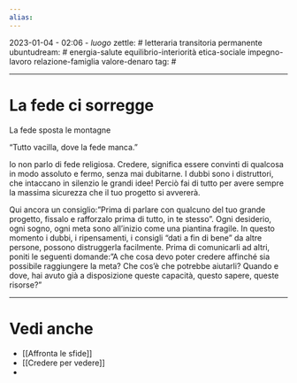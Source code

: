 ```yaml
---
alias: 
---
```

2023-01-04 - 02:06 - *luogo*
zettle: # letteraria transitoria permanente
ubuntudream: # energia-salute equilibrio-interiorità etica-sociale impegno-lavoro relazione-famiglia valore-denaro 
tag: #

---
# La fede ci sorregge
La fede sposta le montagne

“Tutto vacilla, dove la fede manca.”

Io non parlo di fede religiosa. Credere, significa essere convinti di qualcosa in modo assoluto e fermo, senza mai dubitarne. I dubbi sono i distruttori, che intaccano in silenzio le grandi idee! Perciò fai di tutto per avere sempre la massima sicurezza che il tuo progetto si avvererà.

Qui ancora un consiglio:”Prima di parlare con qualcuno del tuo grande progetto, fissalo e rafforzalo prima di tutto, in te stesso”. Ogni desiderio, ogni sogno, ogni meta sono all’inizio come una piantina fragile. In questo momento i dubbi, i ripensamenti, i consigli “dati a fin di bene” da altre persone, possono distruggerla facilmente. Prima di comunicarli ad altri, poniti le seguenti domande:”A che cosa devo poter credere affinché sia possibile raggiungere la meta? Che cos’è che potrebbe aiutarli? Quando e dove, hai avuto già a disposizione queste capacità, questo sapere, queste risorse?”



---
# Vedi anche
- [[Affronta le sfide]]
- [[Credere per vedere]]
- 